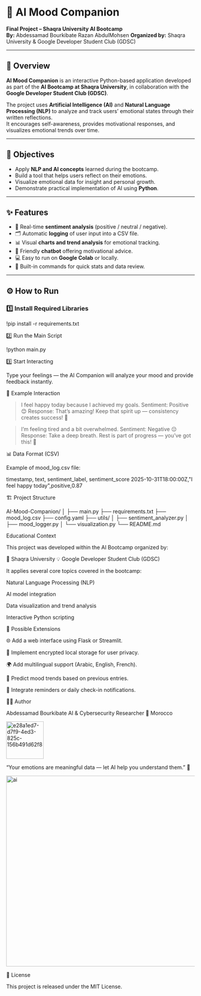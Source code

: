 # 🎯 AI Mood Companion

**Final Project – Shaqra University AI Bootcamp**  
**By:** Abdessamad Bourkibate
Razan AbdulMohsen
**Organized by:** Shaqra University & Google Developer Student Club (GDSC)

---

## 🧠 Overview
**AI Mood Companion** is an interactive Python-based application developed as part of the **AI Bootcamp at Shaqra University**, in collaboration with the **Google Developer Student Club (GDSC)**.  

The project uses **Artificial Intelligence (AI)** and **Natural Language Processing (NLP)** to analyze and track users’ emotional states through their written reflections.  
It encourages self-awareness, provides motivational responses, and visualizes emotional trends over time.

---

## 🚀 Objectives
- Apply **NLP and AI concepts** learned during the bootcamp.  
- Build a tool that helps users reflect on their emotions.  
- Visualize emotional data for insight and personal growth.  
- Demonstrate practical implementation of AI using **Python**.

---

## ✨ Features
- 🧩 Real-time **sentiment analysis** (positive / neutral / negative).  
- 🗂️ Automatic **logging** of user input into a CSV file.  
- 📊 Visual **charts and trend analysis** for emotional tracking.  
- 🤖 Friendly **chatbot** offering motivational advice.  
- 💻 Easy to run on **Google Colab** or locally.  
- 🧮 Built-in commands for quick stats and data review.

---

## ⚙️ How to Run

### 1️⃣ Install Required Libraries

!pip install -r requirements.txt

2️⃣ Run the Main Script

!python main.py


3️⃣ Start Interacting

Type your feelings — the AI Companion will analyze your mood and provide feedback instantly.


🧭 Example Interaction

> I feel happy today because I achieved my goals.
Sentiment: Positive 😊
Response: That’s amazing! Keep that spirit up — consistency creates success! 🌟

> I’m feeling tired and a bit overwhelmed.
Sentiment: Negative 😔
Response: Take a deep breath. Rest is part of progress — you’ve got this! 💪

📊 Data Format (CSV)

Example of mood_log.csv file:

timestamp, text, sentiment_label, sentiment_score
2025-10-31T18:00:00Z,"I feel happy today",positive,0.87

🏗️ Project Structure


AI-Mood-Companion/
│
├── main.py
├── requirements.txt
├── mood_log.csv
├── config.yaml
├── utils/
│   ├── sentiment_analyzer.py
│   ├── mood_logger.py
│   └── visualization.py
└── README.md





Educational Context

This project was developed within the AI Bootcamp organized by:

🏫 Shaqra University
💡 Google Developer Student Club (GDSC)

It applies several core topics covered in the bootcamp:

Natural Language Processing (NLP)

AI model integration

Data visualization and trend analysis

Interactive Python scripting

🧩 Possible Extensions

🌐 Add a web interface using Flask or Streamlit.

🔐 Implement encrypted local storage for user privacy.

🌍 Add multilingual support (Arabic, English, French).

🧭 Predict mood trends based on previous entries.

📅 Integrate reminders or daily check-in notifications.





👨‍💻 Author

Abdessamad Bourkibate
AI & Cybersecurity Researcher
📍 Morocco

<img width="100" height="100" alt="e28a1ed7-d7f9-4ed3-825c-156b491d62f8" src="https://github.com/user-attachments/assets/cf51416e-8605-4e89-86e9-32d7882fb176" />



“Your emotions are meaningful data — let AI help you understand them.” 💫





<img width="534" height="510" alt="ai" src="https://github.com/user-attachments/assets/e930f8fe-a2db-49d2-b1de-323d8c46d93a" />




🪪 License

This project is released under the MIT License.
